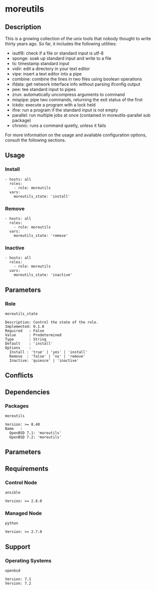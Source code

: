 # moreutils

## Description

This is a growing collection of the unix tools that nobody thought to write
thirty years ago.
So far, it includes the following utilities:
 - isutf8: check if a file or standard input is utf-8
 - sponge: soak up standard input and write to a file
 - ts: timestamp standard input
 - vidir: edit a directory in your text editor
 - vipe: insert a text editor into a pipe
 - combine: combine the lines in two files using boolean operations
 - ifdata: get network interface info without parsing ifconfig output
 - pee: tee standard input to pipes
 - zrun: automatically uncompress arguments to command
 - mispipe: pipe two commands, returning the exit status of the first
 - lckdo: execute a program with a lock held
 - ifne: run a program if the standard input is not empty
 - parallel: run multiple jobs at once (contained in moreutils-parallel sub
   package)
 - chronic: runs a command quietly, unless it fails

For more information on the usage and available configuration options,
consult the following sections.

## Usage

### Install

```
- hosts: all
  roles:
    - role: moreutils
  vars:
    moreutils_state: 'install'
```

### Remove

```
- hosts: all
  roles:
    - role: moreutils
  vars:
    moreutils_state: 'remove'
```

### Inactive

```
- hosts: all
  roles:
    - role: moreutils
  vars:
    moreutils_state: 'inactive'
```

## Parameters

### Role

`moreutils_state`

    Description: Control the state of the role.
    Implemented: 0.1.0
    Required   : False
    Value      : Predetermined
    Type       : String
    Default    : 'install'
    Options    :
      Install : 'true' | 'yes' | 'install'
      Remove  : 'false' | 'no' | 'remove'
      Inactive: 'quiesce' | 'inactive'

## Conflicts

## Dependencies

### Packages

`moreutils`

    Version: >= 0.40
    Name   :
      OpenBSD 7.1: 'moreutils'
      OpenBSD 7.2: 'moreutils'

## Parameters

## Requirements

### Control Node

`ansible`

    Version: >= 2.8.0

### Managed Node

`python`

    Version: >= 2.7.0

## Support

### Operating Systems

`openbsd`

    Version: 7.1
    Version: 7.2
